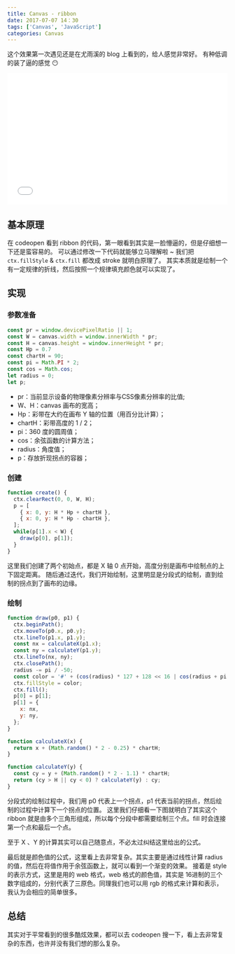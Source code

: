 ```yaml
---
title: Canvas - ribbon
date: 2017-07-07 14：30
tags: ['Canvas', 'JavaScript']
categories: Canvas
---
```


这个效果第一次遇见还是在尤雨溪的 blog 上看到的，给人感觉非常好。
有种低调的装了逼的感觉 😶

<iframe width="100%" height="300" src="//jsfiddle.net/swarosky44/e6v17ohr/embedded/" allowfullscreen="allowfullscreen" frameborder="0"></iframe>

<!-- more -->
## 基本原理
在 codeopen 看到 ribbon 的代码，第一眼看到其实是一脸懵逼的，但是仔细想一下还是蛮容易的。
可以通过修改一下代码就能够立马理解啦 ~
我们把 `ctx.fillStyle` & `ctx.fill` 都改成 stroke 就明白原理了。
其实本质就是绘制一个有一定规律的折线，然后按照一个规律填充颜色就可以实现了。

## 实现
### 参数准备
```JavaScript
const pr = window.devicePixelRatio || 1;
const W = canvas.width = window.innerWidth * pr;
const H = canvas.height = window.innerHeight * pr;
const Hp = 0.7
const chartH = 90;
const pi = Math.PI * 2;
const cos = Math.cos;
let radius = 0;
let p;
```
- pr：当前显示设备的物理像素分辨率与CSS像素分辨率的比值;
- W、H：canvas 画布的宽高；
- Hp：彩带在大约在画布 Y 轴的位置（用百分比计算）；
- chartH：彩带高度的 1 / 2；
- pi：360 度的圆周值；
- cos：余弦函数的计算方法；
- radius：角度值；
- p：存放折现拐点的容器；

### 创建
```JavaScript
function create() {
  ctx.clearRect(0, 0, W, H);
  p = [
    { x: 0, y: H * Hp + chartH },
    { x: 0, y: H * Hp - chartH },
  ];
  while(p[1].x < W) {
    draw(p[0], p[1]);
  }
}
```

这里我们创建了两个初始点，都是 X 轴 0 点开始，高度分别是画布中绘制点的上下固定距离。
随后通过迭代，我们开始绘制，这里明显是分段式的绘制，直到绘制的拐点到了画布的边缘。

### 绘制
```JavaScript
function draw(p0, p1) {
  ctx.beginPath();
  ctx.moveTo(p0.x, p0.y);
  ctx.lineTo(p1.x, p1.y);
  const nx = calculateX(p1.x);
  const ny = calculateY(p1.y);
  ctx.lineTo(nx, ny);
  ctx.closePath();
  radius -= pi / -50;
  const color = '#' + (cos(radius) * 127 + 128 << 16 | cos(radius + pi / 3) * 127 + 128 << 8 | cos(radius + pi / 3 * 2) * 127 + 128).toString(16);
  ctx.fillStyle = color;
  ctx.fill();
  p[0] = p[1];
  p[1] = {
    x: nx,
    y: ny,
  };
}

function calculateX(x) {
  return x + (Math.random() * 2 - 0.25) * chartH;
}

function calculateY(y) {
  const cy = y + (Math.random() * 2 - 1.1) * chartH;
  return (cy > H || cy < 0) ? calculateY(y) : cy;
}
```
分段式的绘制过程中，我们用 p0 代表上一个拐点，p1 代表当前的拐点，然后绘制的过程中计算下一个拐点的位置。
这里我们仔细看一下图就明白了其实这个 ribbon 就是由多个三角形组成，所以每个分段中都需要绘制三个点。fill 时会连接第一个点和最后一个点。

至于 X 、Y 的计算其实可以自己随意点，不必太过纠结这里给出的公式。

最后就是颜色值的公式，这里看上去非常复杂。其实主要是通过线性计算 radius 的值，然后在将值作用于余弦函数上，就可以看到一个渐变的效果。
接着是 style 的表示方式，这里是用的 web 格式，web 格式的颜色值，其实是 16进制的三个数字组成的，分别代表了三原色。同理我们也可以用 rgb 的格式来计算和表示，我认为会相应的简单很多。

## 总结
其实对于平常看到的很多酷炫效果，都可以去 codeopen 搜一下，看上去非常复杂的东西，也许并没有我们想的那么复杂。

